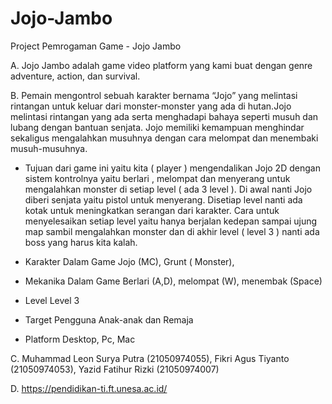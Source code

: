 # Jojo-Jambo
Project Pemrogaman Game - Jojo Jambo

A. Jojo Jambo adalah game video platform yang kami buat dengan genre adventure, 
action, dan survival. 

B. Pemain mengontrol sebuah karakter bernama “Jojo” yang
melintasi rintangan untuk keluar dari monster-monster yang ada di hutan.Jojo melintasi
rintangan yang ada serta menghadapi bahaya seperti musuh dan lubang dengan bantuan 
senjata. Jojo memiliki kemampuan menghindar sekaligus mengalahkan musuhnya dengan 
cara melompat dan menembaki musuh-musuhnya.

- Tujuan dari game ini yaitu kita ( player ) mengendalikan Jojo 2D dengan sistem
kontrolnya yaitu berlari , melompat dan menyerang untuk mengalahkan monster di setiap
level ( ada 3 level ). Di awal nanti Jojo diberi senjata yaitu pistol untuk menyerang. Disetiap 
level nanti ada kotak untuk meningkatkan serangan dari karakter. Cara untuk menyelesaikan 
setiap level yaitu hanya berjalan kedepan sampai ujung map sambil mengalahkan monster 
dan di akhir level ( level 3 ) nanti ada boss yang harus kita kalah.

- Karakter Dalam Game
Jojo (MC), Grunt ( Monster), 

- Mekanika Dalam Game
Berlari (A,D), melompat (W), menembak (Space)

- Level
Level 3

- Target Pengguna
Anak-anak dan Remaja

- Platform
Desktop, Pc, Mac

C. Muhammad Leon Surya Putra (21050974055), Fikri Agus Tiyanto (21050974053), Yazid Fatihur Rizki (21050974007)

D. https://pendidikan-ti.ft.unesa.ac.id/

